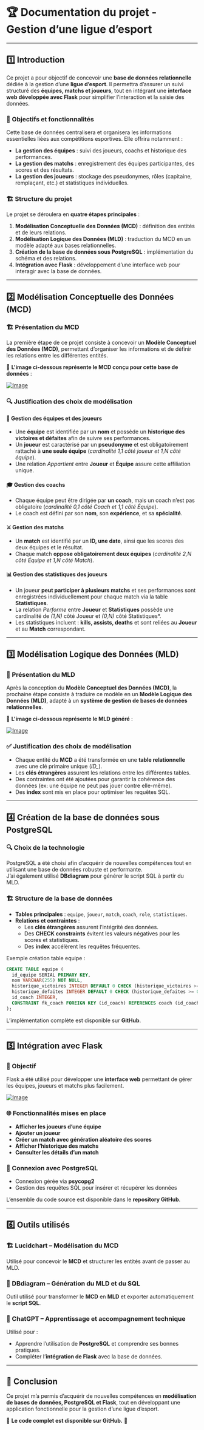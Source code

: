 # 🏆 Documentation du projet - Gestion d’une ligue d’esport

---

## 1️⃣ Introduction  

Ce projet a pour objectif de concevoir une **base de données relationnelle** dédiée à la gestion d’une **ligue d’esport**. Il permettra d’assurer un suivi structuré des **équipes, matchs et joueurs**, tout en intégrant une **interface web développée avec Flask** pour simplifier l’interaction et la saisie des données.  

### 🎯 Objectifs et fonctionnalités  
Cette base de données centralisera et organisera les informations essentielles liées aux compétitions esportives. Elle offrira notamment :  
-  **La gestion des équipes** : suivi des joueurs, coachs et historique des performances.  
-  **La gestion des matchs** : enregistrement des équipes participantes, des scores et des résultats.  
-  **La gestion des joueurs** : stockage des pseudonymes, rôles (capitaine, remplaçant, etc.) et statistiques individuelles.  

### 🏗️ Structure du projet  
Le projet se déroulera en **quatre étapes principales** :  
1.  **Modélisation Conceptuelle des Données (MCD)** : définition des entités et de leurs relations.  
2.  **Modélisation Logique des Données (MLD)** : traduction du MCD en un modèle adapté aux bases relationnelles.  
3.  **Création de la base de données sous PostgreSQL** : implémentation du schéma et des relations.  
4.  **Intégration avec Flask** : développement d’une interface web pour interagir avec la base de données.  

---

## 2️⃣ Modélisation Conceptuelle des Données (MCD)  

### 🏗 Présentation du MCD  
La première étape de ce projet consiste à concevoir un **Modèle Conceptuel des Données (MCD)**, permettant d’organiser les informations et de définir les relations entre les différentes entités.  

📌 **L'image ci-dessous représente le MCD conçu pour cette base de données** :  

[![Image](https://i.goopics.net/sq2jym.png)](https://goopics.net/i/sq2jym)

### 🔍 Justification des choix de modélisation  

#### 📌 Gestion des équipes et des joueurs  
- Une **équipe** est identifiée par un **nom** et possède un **historique des victoires et défaites** afin de suivre ses performances.  
- Un **joueur** est caractérisé par un **pseudonyme** et est obligatoirement rattaché à **une seule équipe** (*cardinalité 1,1 côté joueur et 1,N côté équipe*).  
- Une relation *Appartient* entre **Joueur** et **Équipe** assure cette affiliation unique.  

#### 🎓 Gestion des coachs  
- Chaque équipe peut être dirigée par **un coach**, mais un coach n’est pas obligatoire (*cardinalité 0,1 côté Coach et 1,1 côté Équipe*).  
- Le coach est défini par son **nom**, son **expérience**, et sa **spécialité**.  

#### ⚔️ Gestion des matchs  
- Un **match** est identifié par un **ID, une date**, ainsi que les scores des deux équipes et le résultat.  
- Chaque match **oppose obligatoirement deux équipes** (*cardinalité 2,N côté Équipe et 1,N côté Match*).  

#### 📊 Gestion des statistiques des joueurs  
- Un joueur **peut participer à plusieurs matchs** et ses performances sont enregistrées individuellement pour chaque match via la table **Statistiques**.  
- La relation *Performe* entre **Joueur** et **Statistiques** possède une cardinalité de *(1,N)* côté Joueur et *(0,N)* côté Statistiques*.  
- Les statistiques incluent : **kills, assists, deaths** et sont reliées au **Joueur** et au **Match** correspondant.  

---

## 3️⃣ Modélisation Logique des Données (MLD)  

### 📌 Présentation du MLD  
Après la conception du **Modèle Conceptuel des Données (MCD)**, la prochaine étape consiste à traduire ce modèle en un **Modèle Logique des Données (MLD)**, adapté à un **système de gestion de bases de données relationnelles**.  

📌 **L'image ci-dessous représente le MLD généré** :  

[![Image](https://i.goopics.net/i47o7d.png)](https://goopics.net/i/i47o7d)

### ✅ Justification des choix de modélisation  
- Chaque entité du **MCD** a été transformée en une **table relationnelle** avec une clé primaire unique (*ID_*).  
- Les **clés étrangères** assurent les relations entre les différentes tables.  
- Des contraintes ont été ajoutées pour garantir la cohérence des données (ex: une équipe ne peut pas jouer contre elle-même).  
- Des **index** sont mis en place pour optimiser les requêtes SQL.  

---

## 4️⃣ Création de la base de données sous PostgreSQL  

### 🔍 Choix de la technologie  
PostgreSQL a été choisi afin d’acquérir de nouvelles compétences tout en utilisant une base de données robuste et performante.  
J’ai également utilisé **DBdiagram** pour générer le script SQL à partir du MLD.  

### 🏗️ Structure de la base de données  
- **Tables principales** : `equipe`, `joueur`, `match`, `coach`, `role`, `statistiques`.  
- **Relations et contraintes** :  
  -  Les **clés étrangères** assurent l’intégrité des données.  
  -  Des **CHECK constraints** évitent les valeurs négatives pour les scores et statistiques.  
  -  Des **index** accélèrent les requêtes fréquentes.  

Exemple création table equipe :
```sql
CREATE TABLE equipe (
  id_equipe SERIAL PRIMARY KEY,
  nom VARCHAR(255) NOT NULL,
  historique_victoires INTEGER DEFAULT 0 CHECK (historique_victoires >= 0),
  historique_defaites INTEGER DEFAULT 0 CHECK (historique_defaites >= 0),
  id_coach INTEGER,
  CONSTRAINT fk_coach FOREIGN KEY (id_coach) REFERENCES coach (id_coach) ON DELETE SET NULL
);
```


L’implémentation complète est disponible sur **GitHub**.  

---

## 5️⃣ Intégration avec Flask  

### 🎯 Objectif  
Flask a été utilisé pour développer une **interface web** permettant de gérer les équipes, joueurs et matchs plus facilement.  

[![Image](https://i.goopics.net/zyuknp.gif)](https://goopics.net/i/zyuknp)

### 🌐 Fonctionnalités mises en place  
-  **Afficher les joueurs d’une équipe**  
-  **Ajouter un joueur**  
-  **Créer un match avec génération aléatoire des scores**  
-  **Afficher l’historique des matchs**  
-  **Consulter les détails d’un match**  

### 🔗 Connexion avec PostgreSQL  
-  Connexion gérée via **psycopg2**  
-  Gestion des requêtes SQL pour insérer et récupérer les données  

L’ensemble du code source est disponible dans le **repository GitHub**.  

---

## 6️⃣ Outils utilisés  

### 🏗 Lucidchart – Modélisation du MCD  
Utilisé pour concevoir le **MCD** et structurer les entités avant de passer au MLD.  

### 🎨 DBdiagram – Génération du MLD et du SQL  
Outil utilisé pour transformer le **MCD** en **MLD** et exporter automatiquement le **script SQL**.  

### 🤖 ChatGPT – Apprentissage et accompagnement technique  
Utilisé pour :  
- Apprendre l’utilisation de **PostgreSQL** et comprendre ses bonnes pratiques.  
- Compléter l’**intégration de Flask** avec la base de données.  

---

## 🎯 Conclusion  
Ce projet m’a permis d’acquérir de nouvelles compétences en **modélisation de bases de données, PostgreSQL et Flask**, tout en développant une application fonctionnelle pour la gestion d’une ligue d’esport.  

📌 **Le code complet est disponible sur GitHub.** 🚀
